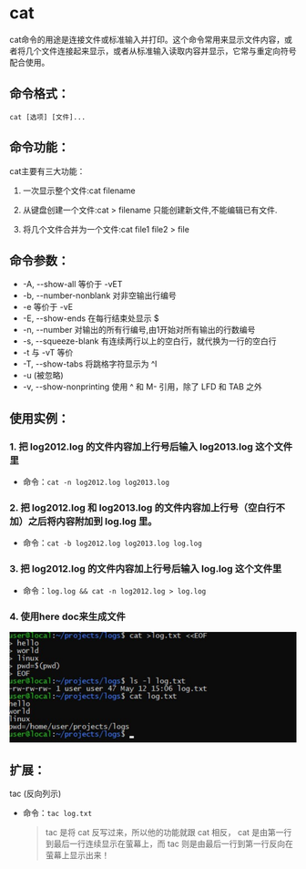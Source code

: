 # cat

cat命令的用途是连接文件或标准输入并打印。这个命令常用来显示文件内容，或者将几个文件连接起来显示，或者从标准输入读取内容并显示，它常与重定向符号配合使用。 

## 命令格式：

`cat [选项] [文件]...`

## 命令功能：

cat主要有三大功能：

1. 一次显示整个文件:cat filename

2. 从键盘创建一个文件:cat > filename 只能创建新文件,不能编辑已有文件.

3. 将几个文件合并为一个文件:cat file1 file2 > file

## 命令参数：
- -A, --show-all           等价于 -vET
- -b, --number-nonblank    对非空输出行编号
- -e                       等价于 -vE
- -E, --show-ends          在每行结束处显示 $
- -n, --number     对输出的所有行编号,由1开始对所有输出的行数编号
- -s, --squeeze-blank  有连续两行以上的空白行，就代换为一行的空白行 
- -t                       与 -vT 等价
- -T, --show-tabs          将跳格字符显示为 ^I
- -u                       (被忽略)
- -v, --show-nonprinting   使用 ^ 和 M- 引用，除了 LFD 和 TAB 之外

## 使用实例：

### 1. 把 log2012.log 的文件内容加上行号后输入 log2013.log 这个文件里

- 命令：`cat -n log2012.log log2013.log`

### 2. 把 log2012.log 和 log2013.log 的文件内容加上行号（空白行不加）之后将内容附加到 log.log 里。 

- 命令：`cat -b log2012.log log2013.log log.log`

### 3. 把 log2012.log 的文件内容加上行号后输入 log.log 这个文件里 

- 命令：`log.log && cat -n log2012.log > log.log`

### 4. 使用here doc来生成文件


![](../img/cat-001.jpg)


##  扩展：
tac (反向列示)

- 命令：`tac log.txt`

    >tac 是将 cat 反写过来，所以他的功能就跟 cat 相反， cat 是由第一行到最后一行连续显示在萤幕上，而 tac 则是由最后一行到第一行反向在萤幕上显示出来！